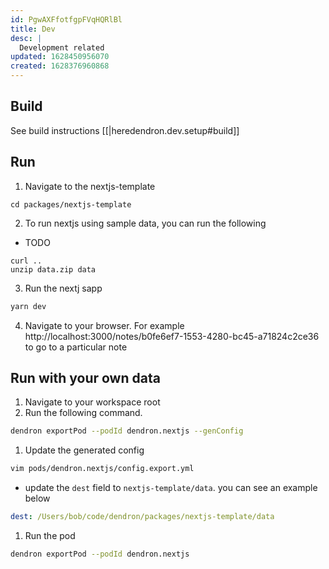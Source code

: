 ```yaml
---
id: PgwAXFfotfgpFVqHQRlBl
title: Dev
desc: |
  Development related
updated: 1628450956070
created: 1628376960868
---
```


## Build

See build instructions [[|heredendron.dev.setup#build]] 

## Run
<!-- How to run the program from the current source code -->
1. Navigate to the nextjs-template
  ```
  cd packages/nextjs-template
  ```
2. To run nextjs using sample data, you can run the following
  - TODO
  ```
  curl ..
  unzip data.zip data
  ```
3. Run the nextj sapp
  ```sh
  yarn dev
  ```
4. Navigate to your browser. For example http://localhost:3000/notes/b0fe6ef7-1553-4280-bc45-a71824c2ce36 to go to a particular note

## Run with your own data
1. Navigate to your workspace root
1. Run the following command. 
  ```sh
  dendron exportPod --podId dendron.nextjs --genConfig
  ```
1. Update the generated config
  ```sh
  vim pods/dendron.nextjs/config.export.yml
  ```
  - update the `dest` field to `nextjs-template/data`. you can see an example below
  ```yml
  dest: /Users/bob/code/dendron/packages/nextjs-template/data
  ```
1. Run the pod
  ```sh
  dendron exportPod --podId dendron.nextjs
  ```
